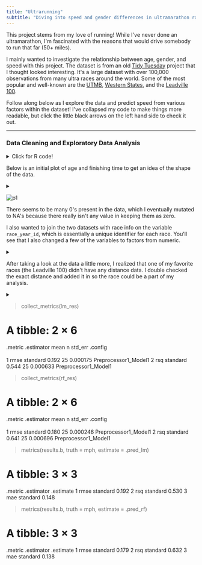 ```yaml
---
title: "Ultrarunning"
subtitle: "Diving into speed and gender differences in ultramarathon races"
---
```


This project stems from my love of running! While I've never done an ultramarathon, I'm fascinated with the reasons that would drive somebody to run that far (50+ miles). 

I mainly wanted to investigate the relationship between age, gender, and speed with this project. The dataset is from an old [Tidy Tuesday](https://github.com/rfordatascience/tidytuesday/blob/master/data/2021/2021-10-26/readme.md) project that I thought looked interesting. It's a large dataset with over 100,000 observations from many ultra races around the world. Some of the most popular and well-known are the [UTMB](https://utmbmontblanc.com/jp/page/1/a-mythical-race,-an-unique-experience.html), [Western States](https://www.wser.org/), and the [Leadville 100](https://www.leadvilleraceseries.com/run/leadvilletrail100run/). 

Follow along below as I explore the data and predict speed from various factors within the dataset! I've collapsed my code to make things more readable, but click the little black arrows on the left hand side to check it out.

***

### Data Cleaning and Exploratory Data Analysis

<details>
  <summary>Click for R code!</summary>

  
{% highlight r %}
  library(tidyverse)
  library(tidytuesdayR)
  library(tidymodels)

  #load data
  tuesdata <- tidytuesdayR::tt_load(2021, week = 44)
  ultra_rankings <- tuesdata$ultra_rankings
  race <- tuesdata$race

  glimpse(ultra_rankings)
  glimpse(race)
{% endhighlight %}
        
</details>
  
Below is an initial plot of age and finishing time to get an idea of the shape of the data.
  
<details>
  <summary></summary>
  
  
{% highlight r %}
my.theme <- theme(
  plot.title = element_text(color = "black", size = 22, face = "bold"),
  axis.title = element_text(color = "black", size = 18),
  axis.text = element_text(color = "black", size = 16), 
  legend.text = element_text(color = "black", size = 12))

p1 <- ultra_rankings %>%
  ggplot(aes(age, time_in_seconds)) +
  geom_jitter(aes(color = race_year_id), alpha = 0.7, show.legend = FALSE) +
  labs(title = "Ultramarathon finishing time by Age", x = "Age", y = "Time (seconds)") +
  theme_classic() +
  my.theme
p1
{% endhighlight %}
        
</details>

![p1]({{site.url}}/assets/img/p1_ultra.png)

There seems to be many 0's present in the data, which I eventually mutated to NA's because there really isn't any value in keeping them as zero.

I also wanted to join the two datasets with race info on the variable `race_year_id`, which is essentially a unique identifier for each race. You'll see that I also changed a few of the variables to factors from numeric.

<details>
  <summary></summary>
  
{% highlight r %}
#inner join
joined <- ultra_rankings %>%
  inner_join(race, by = "race_year_id")

#changing race_year_id, rank, gender, nationality to factor
joined <- joined %>%
  mutate(race_year_id = as.factor(race_year_id),
         rank = as.factor(rank),
         gender = as.factor(gender),
         nationality = as.factor(nationality))
glimpse(joined)
{% endhighlight %}

</details>
  
After taking a look at the data a little more, I realized that one of my favorite races (the Leadville 100) didn't have any distance data. I double checked the exact distance and added it in so the race could be a part of my analysis.

<details>
  <summary></summary>

{% highlight r %}
#leadville 100 distance is 0 - want it to be 100 mi
#first create new df with only leadville so can manipulate  those distances
leadville <- joined %>%
  filter(race_year_id == "25331")

#remove leadville stats with 0 distance from joined df
joined <- joined %>%
  filter(race_year_id != "25331")

#add in 100 mile distance in km to subsetted df
leadville$distance <-replace(leadville$distance, leadville$distance == 0, 160.9)

#row bind the two dataframes back together with updated leadville distance
joined <- joined %>%
  rbind(leadville)
{% endhighlight %}
  
</details>
  
  
> collect_metrics(lm_res)
# A tibble: 2 × 6
  .metric .estimator  mean     n  std_err .config             
  <chr>   <chr>      <dbl> <int>    <dbl> <chr>               
1 rmse    standard   0.192    25 0.000175 Preprocessor1_Model1
2 rsq     standard   0.544    25 0.000633 Preprocessor1_Model1
    
> collect_metrics(rf_res)
# A tibble: 2 × 6
  .metric .estimator  mean     n  std_err .config             
  <chr>   <chr>      <dbl> <int>    <dbl> <chr>               
1 rmse    standard   0.180    25 0.000246 Preprocessor1_Model1
2 rsq     standard   0.641    25 0.000696 Preprocessor1_Model1

    
> metrics(results.b, truth = mph, estimate = .pred_lm)
# A tibble: 3 × 3
  .metric .estimator .estimate
  <chr>   <chr>          <dbl>
1 rmse    standard       0.192
2 rsq     standard       0.530
3 mae     standard       0.148
> metrics(results.b, truth = mph, estimate = .pred_rf)
# A tibble: 3 × 3
  .metric .estimator .estimate
  <chr>   <chr>          <dbl>
1 rmse    standard       0.179
2 rsq     standard       0.632
3 mae     standard       0.138

